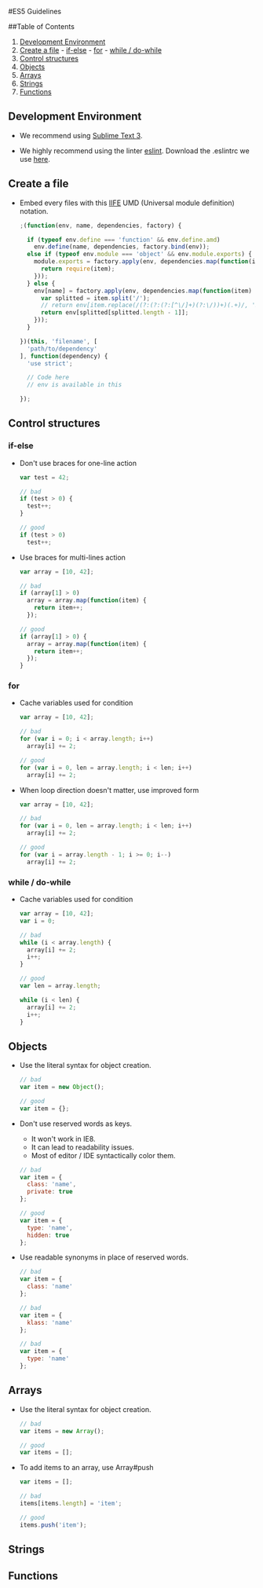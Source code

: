 #ES5 Guidelines

##Table of Contents

  1. [Development Environment](#development-environment)
  1. [Create a file](#create-a-file)
    - [if-else](#if-else)
    - [for](#for)
    - [while / do-while](#while-/-do-while)
  1. [Control structures](#control-structures)
  1. [Objects](#objects)
  1. [Arrays](#arrays)
  1. [Strings](#strings)
  1. [Functions](#functions)

## Development Environment

  - We recommend using [Sublime Text 3](http://www.sublimetext.com/3).

  - We highly recommend using the linter [eslint](http://eslint.org). Download the .eslintrc we use [here]().

## Create a file

  - Embed every files with this [IIFE](https://en.wikipedia.org/wiki/Immediately-invoked_function_expression) UMD (Universal module definition) notation.

    ```javascript
    ;(function(env, name, dependencies, factory) {

      if (typeof env.define === 'function' && env.define.amd)
        env.define(name, dependencies, factory.bind(env));
      else if (typeof env.module === 'object' && env.module.exports) {
        module.exports = factory.apply(env, dependencies.map(function(item) {
          return require(item);
        }));
      } else {
        env[name] = factory.apply(env, dependencies.map(function(item) {
          var splitted = item.split('/');
          // return env[item.replace(/(?:(?:(?:[^\/]+)(?:\/))+)(.+)/, '$1.js')];
          return env[splitted[splitted.length - 1]];
        }));
      }

    })(this, 'filename', [
      'path/to/dependency'
    ], function(dependency) {
      'use strict';

      // Code here
      // env is available in this

    });
    ```

## Control structures

### if-else

  - Don't use braces for one-line action

    ```javascript
    var test = 42;

    // bad
    if (test > 0) {
      test++;
    }

    // good
    if (test > 0)
      test++;
    ```

  - Use braces for multi-lines action

    ```javascript
    var array = [10, 42];

    // bad
    if (array[1] > 0)
      array = array.map(function(item) {
        return item++;
      });

    // good
    if (array[1] > 0) {
      array = array.map(function(item) {
        return item++;
      });
    }
    ```

### for

  - Cache variables used for condition

    ```javascript
    var array = [10, 42];

    // bad
    for (var i = 0; i < array.length; i++)
      array[i] += 2;

    // good
    for (var i = 0, len = array.length; i < len; i++)
      array[i] += 2;
    ```

  - When loop direction doesn't matter, use improved form

    ```javascript
    var array = [10, 42];

    // bad
    for (var i = 0, len = array.length; i < len; i++)
      array[i] += 2;

    // good
    for (var i = array.length - 1; i >= 0; i--)
      array[i] += 2;
    ```

### while / do-while

  - Cache variables used for condition

    ```javascript
    var array = [10, 42];
    var i = 0;

    // bad
    while (i < array.length) {
      array[i] += 2;
      i++;
    }

    // good
    var len = array.length;

    while (i < len) {
      array[i] += 2;
      i++;
    }
    ```

## Objects

  - Use the literal syntax for object creation.

    ```javascript
    // bad
    var item = new Object();

    // good
    var item = {};
    ```

  - Don't use reserved words as keys.
    - It won't work in IE8.
    - It can lead to readability issues.
    - Most of editor / IDE syntactically color them.

    ```javascript
    // bad
    var item = {
      class: 'name',
      private: true
    };

    // good
    var item = {
      type: 'name',
      hidden: true
    };
    ```
  - Use readable synonyms in place of reserved words.

    ```javascript
    // bad
    var item = {
      class: 'name'
    };

    // bad
    var item = {
      klass: 'name'
    };

    // bad
    var item = {
      type: 'name'
    };
    ```

## Arrays

  - Use the literal syntax for object creation.

    ```javascript
    // bad
    var items = new Array();

    // good
    var items = [];
    ```

  - To add items to an array, use Array#push

    ```javascript
    var items = [];

    // bad
    items[items.length] = 'item';

    // good
    items.push('item');
    ```

## Strings
## Functions
